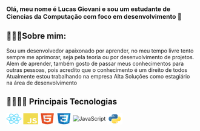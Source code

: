 ### Olá, meu nome é Lucas Giovani e sou um estudante de Ciencias da Computação com foco em desenvolvimento 👋

## 🧑🏽‍💻Sobre mim:
<div>
  <p>
    Sou um desenvolvedor apaixonado por aprender, no meu tempo livre tento sempre me aprimorar, seja pela teoria ou por desenvolvimento de projetos. Alem de aprender, também gosto     de passar meus conhecimentos para outras pessoas, pois acredito que o conhecimento é um direito de todos<br>
    Atualmente estou trabalhando na empresa Alta Soluções como estagiário na área de desenvolvimento
  </p>
</div>

## 👨🏽‍💻🚀 Principais Tecnologias  
  
<div style="display: inline_block">
  <img align="center" alt="React" height="30" width="40" src="https://raw.githubusercontent.com/devicons/devicon/master/icons/react/react-original.svg" />
  <img align="center" alt="JavaScript" height="30" width="40" src="https://raw.githubusercontent.com/devicons/devicon/master/icons/javascript/javascript-plain.svg">
  <img align="center" alt="HTML" height="30" width="40" src="https://raw.githubusercontent.com/devicons/devicon/master/icons/html5/html5-original.svg">
  <img align="center" alt="CSS" height="30" width="40" src="https://raw.githubusercontent.com/devicons/devicon/master/icons/css3/css3-original.svg">
  <img align="center" alt="JavaScript" height="30" width="40" src="https://cdn.jsdelivr.net/gh/devicons/devicon/icons/bootstrap/bootstrap-plain-wordmark.svg" />  
  <img align="center" alt="Python" height="30" width="40" src="https://raw.githubusercontent.com/devicons/devicon/master/icons/python/python-original.svg">
</div><br>
<!--
**LucasGCLMartins/LucasGCLMartins** is a ✨ _special_ ✨ repository because its `README.md` (this file) appears on your GitHub profile.

Here are some ideas to get you started:

- 🔭 I’m currently working on ...
- 🌱 I’m currently learning ...
- 👯 I’m looking to collaborate on ...
- 🤔 I’m looking for help with ...
- 💬 Ask me about ...
- 📫 How to reach me: ...
- 😄 Pronouns: ...
- ⚡ Fun fact: ...
-->
